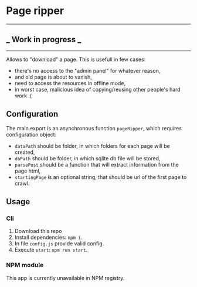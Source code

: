 # Page ripper

---
## _ Work in progress _
---

Allows to "download" a page. This is usefull in few cases:
 - there's no access to the "admin panel" for whatever reason,
 - and old page is about to vanish,
 - need to access the resources in offline mode,
 - in worst case, malicious idea of copying/reusing other people's hard work :(

## Configuration
The main export is an asynchronous function `pageRipper`, which requires configuration object:
 - `dataPath` should be folder, in which folders for each page will be created,
 - `dbPath` should be folder, in which sqlite db file will be stored,
 - `parsePost` should be a function that will extract information from the page html,
 - `startingPage` is an optional string, that should be url of the first page to crawl.

## Usage

### Cli
1. Download this repo
2. Install dependencies: `npm i`.
3. In file `config.js` provide valid config.
4. Execute `start`: `npm run start`.

### NPM module
This app is currently unavailable in NPM registry.
